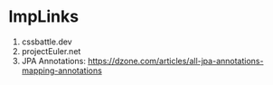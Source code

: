 # ImpLinks

1. cssbattle.dev
2. projectEuler.net
3. JPA Annotations: https://dzone.com/articles/all-jpa-annotations-mapping-annotations
